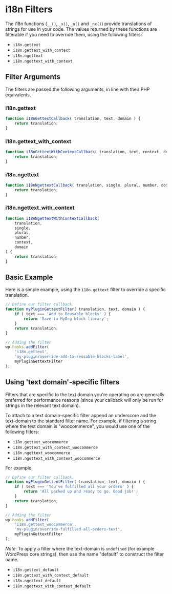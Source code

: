 # i18n Filters

The i18n functions (`__()`, `_x()`, `_n()` and `_nx()`) provide translations of strings for use in your code. The values returned by these functions are filterable if you need to override them, using the following filters:

-   `i18n.gettext`
-   `i18n.gettext_with_context`
-   `i18n.ngettext`
-   `i18n.ngettext_with_context`

## Filter Arguments

The filters are passed the following arguments, in line with their PHP equivalents.

### i18n.gettext

```jsx
function i18nGettextCallback( translation, text, domain ) {
	return translation;
}
```

### i18n.gettext_with_context

```jsx
function i18nGettextWithContextCallback( translation, text, context, domain ) {
	return translation;
}
```

### i18n.ngettext

```jsx
function i18nNgettextCallback( translation, single, plural, number, domain ) {
	return translation;
}
```

### i18n.ngettext_with_context

```jsx
function i18nNgettextWithContextCallback(
	translation,
	single,
	plural,
	number,
	context,
	domain
) {
	return translation;
}
```

## Basic Example

Here is a simple example, using the `i18n.gettext` filter to override a specific translation.

```jsx
// Define our filter callback.
function myPluginGettextFilter( translation, text, domain ) {
	if ( text === 'Add to Reusable blocks' ) {
		return 'Save to MyOrg block library';
	}
	return translation;
}

// Adding the filter
wp.hooks.addFilter(
	'i18n.gettext',
	'my-plugin/override-add-to-reusable-blocks-label',
	myPluginGettextFilter
);
```

## Using 'text domain'-specific filters

Filters that are specific to the text domain you're operating on are generally preferred for performance reasons (since your callback will only be run for strings in the relevant text domain).

To attach to a text domain-specific filter append an underscore and the text-domain to the standard filter name. For example, if filtering a string where the text domain is "woocommerce", you would use one of the following filters:

-   `i18n.gettext_woocommerce`
-   `i18n.gettext_with_context_woocommerce`
-   `i18n.ngettext_woocommerce`
-   `i18n.ngettext_with_context_woocommerce`

For example:

```jsx
// Define our filter callback.
function myPluginGettextFilter( translation, text, domain ) {
	if ( text === 'You’ve fulfilled all your orders' ) {
		return 'All packed up and ready to go. Good job!';
	}
	return translation;
}

// Adding the filter
wp.hooks.addFilter(
	'i18n.gettext_woocommerce',
	'my-plugin/override-fulfilled-all-orders-text',
	myPluginGettextFilter
);
```

_Note_: To apply a filter where the text-domain is `undefined` (for example WordPress core strings), then use the name "default" to construct the filter name.

-   `i18n.gettext_default`
-   `i18n.gettext_with_context_default`
-   `i18n.ngettext_default`
-   `i18n.ngettext_with_context_default`

